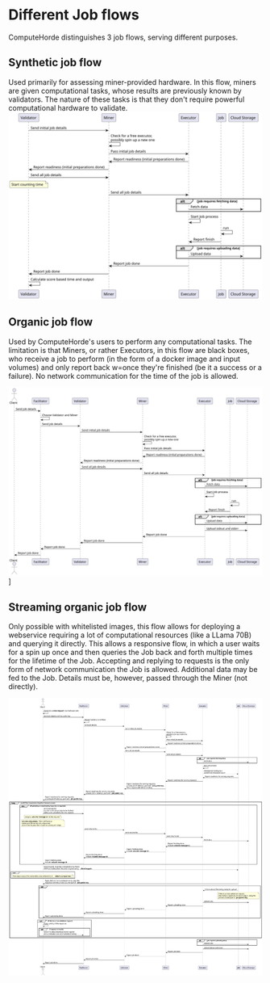 # Different Job flows

ComputeHorde distinguishes 3 job flows, serving different purposes.

## Synthetic job flow

Used primarily for assessing miner-provided hardware. In this flow, miners are given computational tasks, whose results
are previously known by validators. The nature of these tasks is that they don't require powerful computational hardware
to validate.
![synthetic_job.puml.svg](synthetic_job.puml.svg)


## Organic job flow

Used by ComputeHorde's users to perform any computational tasks. The limitation is that Miners, or rather Executors, in
this flow are black boxes, who receive a job to perform (in the form of a docker image and input volumes) and only
report back w=once they're finished (be it a success or a failure). No network communication for the time of the job
is allowed.

![organic_job.puml.svg](organic_job.puml.svg)]


## Streaming organic job flow

Only possible with whitelisted images, this flow allows for deploying a webservice requiring a lot of computational
resources (like a LLama 70B) and querying it directly. This allows a responsive flow, in which a user waits for a spin
up once and then queries the Job back and forth multiple times for the lifetime of the Job. Accepting and replying to 
requests is the only form of network communication the Job is allowed. Additional data may be fed to the Job. Details
must be, however, passed through the Miner (not directly).

![streaming_organic_job.puml.svg](streaming_organic_job.puml.svg)
